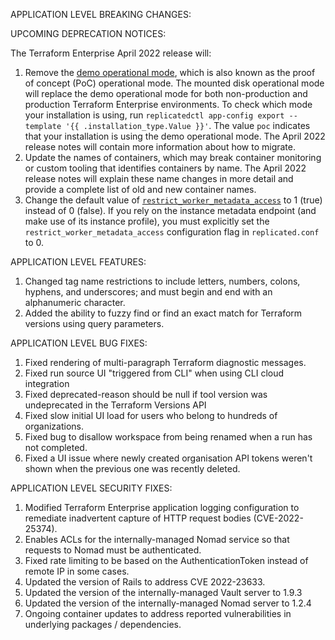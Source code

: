 


APPLICATION LEVEL BREAKING CHANGES:

UPCOMING DEPRECATION NOTICES:

The Terraform Enterprise April 2022 release will:

1. Remove the [demo operational mode](https://www.terraform.io/enterprise/before-installing#operational-mode-decision), which is also known as the proof of concept (PoC) operational mode. The mounted disk operational mode will replace the demo operational mode for both non-production and production Terraform Enterprise environments. To check which mode your installation is using, run `replicatedctl app-config export --template '{{ .installation_type.Value }}'`. The value `poc` indicates that your installation is using the demo operational mode. The April 2022 release notes will contain more information about how to migrate.
1. Update the names of containers, which may break container monitoring or custom tooling that identifies containers by name. The April 2022 release notes will explain these name changes in more detail and provide a complete list of old and new container names.
1. Change the default value of [`restrict_worker_metadata_access`](https://www.terraform.io/enterprise/install/automated/automating-the-installer#restrict_worker_metadata_access) to 1 (true) instead of 0 (false). If you rely on the instance metadata endpoint (and make use of its instance profile), you must explicitly set the `restrict_worker_metadata_access` configuration flag in `replicated.conf` to 0.

APPLICATION LEVEL FEATURES:

1. Changed tag name restrictions to include letters, numbers, colons, hyphens, and underscores; and must begin and end with an alphanumeric character.
1. Added the ability to fuzzy find or find an exact match for Terraform versions using query parameters.


APPLICATION LEVEL BUG FIXES:

1. Fixed rendering of multi-paragraph Terraform diagnostic messages.
2. Fixed run source UI "triggered from CLI" when using CLI cloud integration
3. Fixed deprecated-reason should be null if tool version was undeprecated in the Terraform Versions API
1. Fixed slow initial UI load for users who belong to hundreds of organizations.
1. Fixed bug to disallow workspace from being renamed when a run has not completed.
1. Fixed a UI issue where newly created organisation API tokens weren't shown when the previous one was recently deleted.


APPLICATION LEVEL SECURITY FIXES:
1. Modified Terraform Enterprise application logging configuration to remediate inadvertent capture of HTTP request bodies (CVE-2022-25374).
1. Enables ACLs for the internally-managed Nomad service so that requests to Nomad must be authenticated.
1. Fixed rate limiting to be based on the AuthenticationToken instead of remote IP in some cases.
1. Updated the version of Rails to address CVE 2022-23633.
1. Updated the version of the internally-managed Vault server to 1.9.3
1. Updated the version of the internally-managed Nomad server to 1.2.4
1. Ongoing container updates to address reported vulnerabilities in underlying packages / dependencies.


